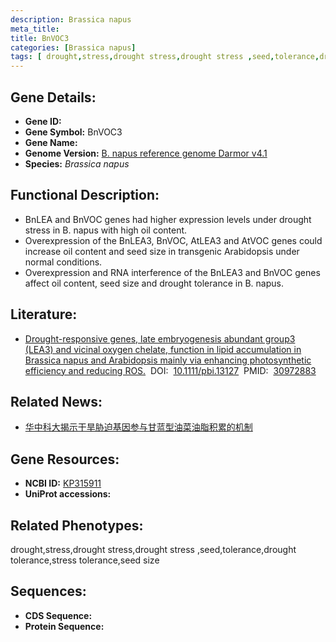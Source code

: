 ```yaml
---
description: Brassica napus
meta_title:
title: BnVOC3
categories: [Brassica napus]
tags: [ drought,stress,drought stress,drought stress ,seed,tolerance,drought tolerance,stress tolerance,seed size ]
---
```


## Gene Details:
- **Gene ID:**	[]()
- **Gene Symbol:** BnVOC3
- **Gene Name:** 
- **Genome Version:** [B. napus reference genome Darmor v4.1]()
- **Species:** *Brassica napus*

## Functional Description:
   - BnLEA and BnVOC genes had higher expression levels under drought stress in B. napus with high oil content.
   - Overexpression of the BnLEA3, BnVOC, AtLEA3 and AtVOC genes could increase oil content and seed size in transgenic Arabidopsis under normal conditions.
   - Overexpression and RNA interference of the BnLEA3 and BnVOC genes affect oil content, seed size and drought tolerance in B. napus.

## Literature:
   - [Drought-responsive genes, late embryogenesis abundant group3 (LEA3) and vicinal oxygen chelate, function in lipid accumulation in Brassica napus and Arabidopsis mainly via enhancing photosynthetic efficiency and reducing ROS.]( https://onlinelibrary.wiley.com/doi/10.1111/pbi.13127)&nbsp;&nbsp;DOI:&nbsp;&nbsp;[10.1111/pbi.13127](https://onlinelibrary.wiley.com/doi/10.1111/pbi.13127)&nbsp;&nbsp;PMID:&nbsp;&nbsp;[30972883](https://pubmed.ncbi.nlm.nih.gov/30972883/)

## Related News:
   - [华中科大揭示干旱胁迫基因参与甘蓝型油菜油脂积累的机制](https://mp.weixin.qq.com/s?__biz=MzIyOTY2NDYyNQ==&mid=2247491537&idx=3&sn=875ce17f4ae14be490a7f01b24979010&chksm=e8be6dcfdfc9e4d9da5c7a14fa767a11a5caddeefa732630a462ccc22ca892d0698ca750a098&scene=27#wechat_redirect)

## Gene Resources:
- **NCBI ID:** [KP315911](https://www.ncbi.nlm.nih.gov/gene/?term=KP315911)
- **UniProt accessions:** [](https://www.uniprot.org/uniprotkb//entry)

## Related Phenotypes:
drought,stress,drought stress,drought stress ,seed,tolerance,drought tolerance,stress tolerance,seed size

## Sequences:
- **CDS Sequence:**
- **Protein Sequence:**
